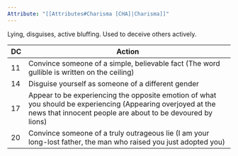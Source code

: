 ```yaml
---
Attribute: "[[Attributes#Charisma [CHA]|Charisma]]"
---
```

Lying, disguises, active bluffing.  Used to deceive others actively.

| **DC** | **Action**                                                                                                                                                                 |
| ------ | -------------------------------------------------------------------------------------------------------------------------------------------------------------------------- |
| 11     | Convince someone of a simple, believable fact (The word gullible is written on the ceiling)                                                                                |
| 14     | Disguise yourself as someone of a different gender                                                                                                                         |
| 17     | Appear to be experiencing the opposite emotion of what you should be experiencing (Appearing overjoyed at the news that innocent people are about to be devoured by lions) |
| 20     | Convince someone of a truly outrageous lie (I am your long-lost father, the man who raised you just adopted you)                                                           |
